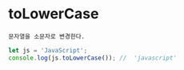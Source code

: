 # toLowerCase 

```
문자열을 소문자로 변경한다.
```

```js
let js = 'JavaScript';
console.log(js.toLowerCase()); //  'javascript'
```
